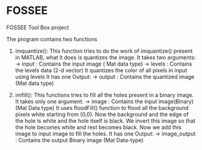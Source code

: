 # FOSSEE
FOSSEE Tool Box project

The program contains two functions
  1) imquantize():
        This function tries to do the work of imquantize() present in MATLAB, what it does is quantizes the image.
        It takes two arguments:
          -> input : Contains the input image ( Mat data type)
          -> levels : Contains the levels data (2-d vector)
        It quantizes the color of all pixels in input using levels
        It has one Output:
          -> output : Contains the quantized image (Mat data type)
  
  2) imfill():
        This functions tries to fill all the holes present in a binary image.
        It takes only one argument:
        -> image : Contains the input image(Binary) (Mat Data type)
        It uses floodFill() function to flood all the background pixels white starting from (0,0).
        Now the background and the edge of the hole is white and the hole itself is black.
        We invert this image so that the hole becomes white and rest becomes black.
        Now we add this image to input image to fill the holes.
        It has one Output:
          -> image_output : Contains the output Binary image (Mat Data-type)
  
